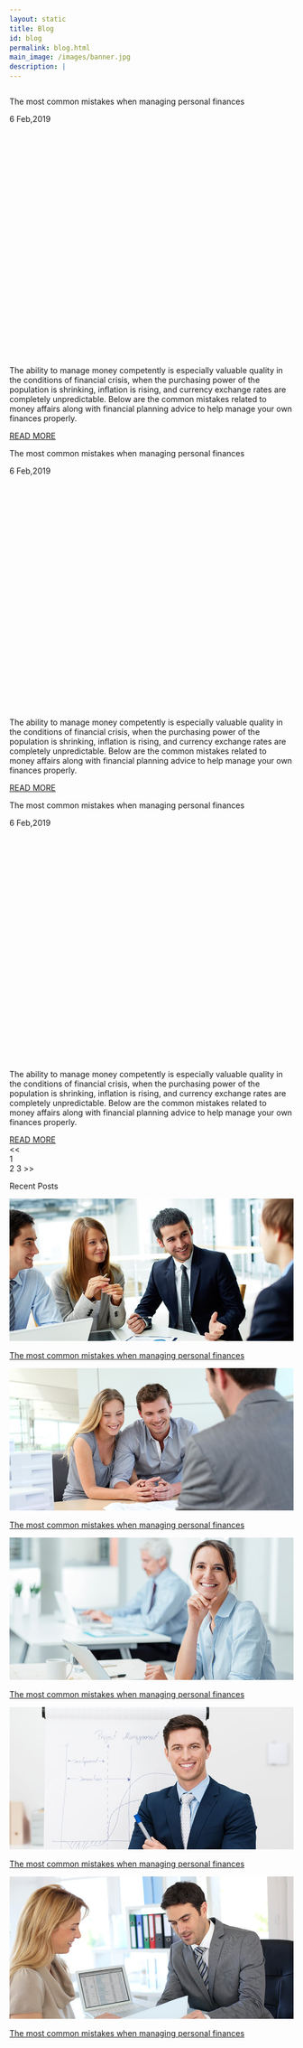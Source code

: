 ```yaml
---
layout: static
title: Blog
id: blog
permalink: blog.html
main_image: /images/banner.jpg
description: |
---
```

  <div class="ui vertical stripe pad_140 blog">
      <div class="ui container">
        <div class="ui grid stackable">
          <div class="twelve wide computer twelve wide tablet column">
              <div class="ui card fluid">
               <p class="section_heading mb_20 theme_green ">The most common mistakes when managing personal finances</p>
                    <p class="mb_20 p_13">
                        <i class="calendar icon m-0"></i>
                        6 Feb,2019
                      </p>
                    <div class="mb_20 img_box" style="height: 400px; background-image: url('images/blog-post1.jpg'); background-size: cover; background-repeat: no-repeat;"></div>
                  <div class="content" style="padding:0;">
                    <div class="mb_20">
                      <p class="p_16">The ability to manage money competently is especially valuable quality in the conditions of financial crisis, when the purchasing power of the population is shrinking, inflation is rising, and currency exchange rates are completely unpredictable. Below are the common mistakes related to money affairs along with financial planning advice to help manage your own finances properly.</p>
                    </div>
                    <a href="/single_post.html" class="button_style1 size-small mb_20">READ MORE</a>
                  </div>
              </div>
              <div class="ui divider"></div>
              <div class="ui card fluid">
               <p class="section_heading mb_20 theme_green mt_20 ">The most common mistakes when managing personal finances</p>
                    <p class="mb_20 p_13">
                        <i class="calendar icon m-0"></i>
                        6 Feb,2019
                      </p>
                    <div class="mb_20 img_box" style="height: 400px; background-image: url('images/blog-post2.jpg'); background-size: cover; background-repeat: no-repeat;"></div>
                  <div class="content" style="padding:0;">
                    <div class="mb_20">
                      <p class="p_16">The ability to manage money competently is especially valuable quality in the conditions of financial crisis, when the purchasing power of the population is shrinking, inflation is rising, and currency exchange rates are completely unpredictable. Below are the common mistakes related to money affairs along with financial planning advice to help manage your own finances properly.</p>
                    </div>
                    <a href="/single_post.html" class="button_style1 size-small mb_20">READ MORE</a>
                  </div>
              </div>
              <div class="ui divider"></div>
              <div class="ui card fluid">
               <p class="section_heading mb_20 theme_green mt_20 ">The most common mistakes when managing personal finances</p>
                    <p class="mb_20 p_13">
                        <i class="calendar icon m-0"></i>
                        6 Feb,2019
                      </p>
                    <div class="mb_20 img_box" style="height: 400px; background-image: url('images/blog-post3.jpg'); background-size: cover; background-repeat: no-repeat;"></div>
                  <div class="content" style="padding:0;">
                    <div class="mb_20">
                      <p class="p_16">The ability to manage money competently is especially valuable quality in the conditions of financial crisis, when the purchasing power of the population is shrinking, inflation is rising, and currency exchange rates are completely unpredictable. Below are the common mistakes related to money affairs along with financial planning advice to help manage your own finances properly.</p>
                    </div>
                    <a href="/single_post.html" class="button_style1 size-small mb_20">READ MORE</a>
                  </div>
              </div>
              <div class="ui divider"></div>
              <div class="ui pagination mt_20 menu">
                  <a class="disabled item">
                    <<
                  </a>
                  <div class=" active item themebg-color">
                    1
                  </div>
                  <a class="item">
                      2
                    </a>
                  <a class="item">
                    3
                  </a>
                  <a class="item">
                    >>
                  </a>
                </div>
          </div>
          <div class="four wide computer four wide tablet column inverted">
             <p class="section_heading mb_20 theme_green ">Recent Posts</p>
             <div class="mb_20 mt_20 wrap-div">
                <img src="images/blog-post1.jpg" class="ui image">
             </div>
             <p class="p_20 mt_20"><a href="/single_post.html" class="theme_green">The most common mistakes when managing personal finances</a></p>
             <div class="mb_20 mt_20 wrap-div">
                <img src="images/blog-post2.jpg" class="ui image">
             </div>
             <p class="p_20 mt_20"><a href="/single_post.html" class="theme_green">The most common mistakes when managing personal finances</a></p>
             <div class="mb_20 mt_20 wrap-div">
                <img src="images/blog-post3.jpg" class="ui image">
             </div>
             <p class="p_20 mt_20"><a href="/single_post.html" class="theme_green">The most common mistakes when managing personal finances</a></p>
             <div class="mb_20 mt_20 wrap-div">
                <img src="images/blog-post4.jpg" class="ui image">
             </div>
             <p class="p_20 mt_20"><a href="/single_post.html" class="theme_green">The most common mistakes when managing personal finances</a></p>
             <div class="mb_20 mt_20 wrap-div">
                <img src="images/blog-post5.jpg" class="ui image">
             </div>
             <p class="p_20 mt_20"><a href="/single_post.html" class="theme_green">The most common mistakes when managing personal finances</a></p>
          </div>
        </div>
      </div>
    </div>